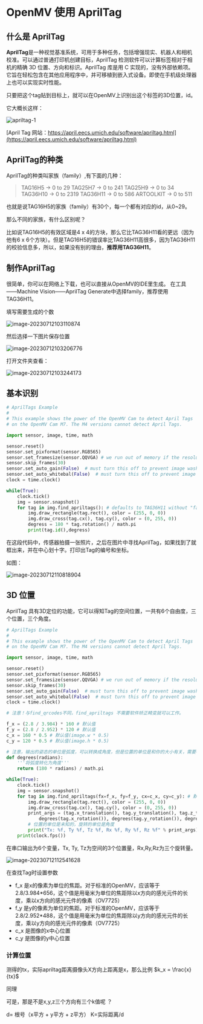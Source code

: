 # OpenMV 使用 AprilTag

##  什么是 AprilTag

**AprilTag**是一种视觉基准系统，可用于多种任务，包括增强现实、机器人和相机校准。可以通过普通打印机创建目标，AprilTag 检测软件可以计算标签相对于相机的精确 3D 位置、方向和标识。AprilTag 库是用 C 实现的，没有外部依赖项。它旨在轻松包含在其他应用程序中，并可移植到嵌入式设备。即使在手机级处理器上也可以实现实时性能。 

只要把这个tag贴到目标上，就可以在OpenMV上识别出这个标签的3D位置，id。

它大概长这样：

![apriltag-1](https://testingcf.jsdelivr.net/gh/neoluxis/image/arch/202307121122104.png)

[April Tag 网站：https://april.eecs.umich.edu/software/apriltag.html](https://april.eecs.umich.edu/software/apriltag.html)

## AprilTag的种类

AprilTag的种类叫家族（family）,有下面的几种：

> TAG16H5 → 0 to 29
> TAG25H7 → 0 to 241
> TAG25H9 → 0 to 34
> TAG36H10 → 0 to 2319
> TAG36H11 → 0 to 586
> ARTOOLKIT → 0 to 511

也就是说TAG16H5的家族（family）有30个，每一个都有对应的id，从0~29。

那么不同的家族，有什么区别呢？

比如说TAG16H5的有效区域是4 x 4的方块，那么它比TAG36H11看的更远（因为他有6 x 6个方块）。但是TAG16H5的错误率比TAG36H11高很多，因为TAG36H11的校验信息多，所以，如果没有别的理由，**推荐用TAG36H11**。



##  制作AprilTag

很简单，你可以在网络上下载，也可以直接从OpenMV的IDE里生成。 在工具——Machine Vision——AprilTag Generate中选择family，推荐使用TAG36H11。

填写需要生成的个数

![image-20230712103110874](https://testingcf.jsdelivr.net/gh/neoluxis/image/arch/202307121123205.png)

然后选择一下图片保存位置

![image-20230712103206776](https://testingcf.jsdelivr.net/gh/neoluxis/image/arch/202307121123039.png)

打开文件夹查看：

![image-20230712103244173](https://testingcf.jsdelivr.net/gh/neoluxis/image/arch/202307121123124.png)

## 基本识别

```python
# AprilTags Example
#
# This example shows the power of the OpenMV Cam to detect April Tags
# on the OpenMV Cam M7. The M4 versions cannot detect April Tags.

import sensor, image, time, math

sensor.reset()
sensor.set_pixformat(sensor.RGB565)
sensor.set_framesize(sensor.QQVGA) # we run out of memory if the resolution is much bigger...
sensor.skip_frames(30)
sensor.set_auto_gain(False)  # must turn this off to prevent image washout...
sensor.set_auto_whitebal(False)  # must turn this off to prevent image washout...
clock = time.clock()

while(True):
    clock.tick()
    img = sensor.snapshot()
    for tag in img.find_apriltags(): # defaults to TAG36H11 without "families".
        img.draw_rectangle(tag.rect(), color = (255, 0, 0))
        img.draw_cross(tag.cx(), tag.cy(), color = (0, 255, 0))
        degress = 180 * tag.rotation() / math.pi
        print(tag.id(),degress)

```

在这段代码中，传感器拍摄一张照片，之后在图片中寻找AprilTag，如果找到了就框出来，并在中心划十字。打印出Tag的编号和坐标。

如图：

![image-20230712110818904](https://testingcf.jsdelivr.net/gh/neoluxis/image/arch/202307121123319.png)

## 3D 位置

AprilTag 具有3D定位的功能，它可以得知Tag的空间位置，一共有6个自由度，三个位置，三个角度。

```python
# AprilTags Example
#
# This example shows the power of the OpenMV Cam to detect April Tags
# on the OpenMV Cam M7. The M4 versions cannot detect April Tags.

import sensor, image, time, math

sensor.reset()
sensor.set_pixformat(sensor.RGB565)
sensor.set_framesize(sensor.QQVGA) # we run out of memory if the resolution is much bigger...
sensor.skip_frames(30)
sensor.set_auto_gain(False)  # must turn this off to prevent image washout...
sensor.set_auto_whitebal(False)  # must turn this off to prevent image washout...
clock = time.clock()

# 注意！与find_qrcodes不同，find_apriltags 不需要软件矫正畸变就可以工作。

f_x = (2.8 / 3.984) * 160 # 默认值
f_y = (2.8 / 2.952) * 120 # 默认值
c_x = 160 * 0.5 # 默认值(image.w * 0.5)
c_y = 120 * 0.5 # 默认值(image.h * 0.5)

# 注意，输出的姿态的单位是弧度，可以转换成角度，但是位置的单位是和你的大小有关，需要等比例换算
def degrees(radians):
    '''将弧度转化为角度'''
    return (180 * radians) / math.pi

while(True):
    clock.tick()
    img = sensor.snapshot()
    for tag in img.find_apriltags(fx=f_x, fy=f_y, cx=c_x, cy=c_y): # 默认为TAG36H11
        img.draw_rectangle(tag.rect(), color = (255, 0, 0))
        img.draw_cross(tag.cx(), tag.cy(), color = (0, 255, 0))
        print_args = (tag.x_translation(), tag.y_translation(), tag.z_translation(), \
            degrees(tag.x_rotation()), degrees(tag.y_rotation()), degrees(tag.z_rotation()))
        # 位置的单位是未知的，旋转的单位是角度
        print("Tx: %f, Ty %f, Tz %f, Rx %f, Ry %f, Rz %f" % print_args)
    print(clock.fps())
```

在串口输出为6个变量，Tx, Ty, Tz为空间的3个位置量，Rx,Ry,Rz为三个旋转量。

![image-20230712112541628](https://testingcf.jsdelivr.net/gh/neoluxis/image/arch/202307121126937.png)

在查找Tag时设置参数 

- f_x 是x的像素为单位的焦距。对于标准的OpenMV，应该等于2.8/3.984\*656，这个值是用毫米为单位的焦距除以x方向的感光元件的长度，乘以x方向的感光元件的像素（OV7725）
- f_y 是y的像素为单位的焦距。对于标准的OpenMV，应该等于2.8/2.952\*488，这个值是用毫米为单位的焦距除以y方向的感光元件的长度，乘以y方向的感光元件的像素（OV7725）
- c_x 是图像的x中心位置
- c_y 是图像的y中心位置

### 计算位置

测得的tx，实际apriltag距离摄像头X方向上距离是x，那么比例 $k_x = \frac{x}{tx}$ 

同理

可是，那是不是x,y,z三个方向有三个k值呢 ？

d= 根号（x平方 + y平方 + z平方）
K=实际距离/d
